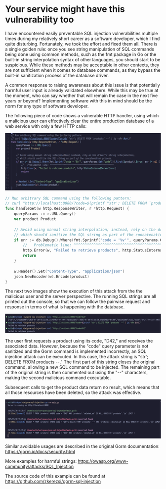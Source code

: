 # Your service might have this vulnerability too

I have encountered easily preventable SQL injection vulnerabilities multiple times during my relatively short career as a software developer, which I find quite disturbing. Fortunately, we took the effort and fixed them all. There is a single golden rule: once you see string manipulation of SQL commands being done using common methods, such as the fmt package in Go or the built-in string interpolation syntax of other languages, you should start to be suspicious.
While these methods may be acceptable in other contexts, they are not sufficient when it comes to database commands, as they bypass the built-in sanitization process of the database driver.

A common response to raising awareness about this issue is that potentially harmful user input is already validated elsewhere. While this may be true at the moment, who can say whether that will remain the case in the next five years or beyond? Implementing software with this in mind should be the norm for any type of software developer.

The following piece of code shows a vulnerable HTTP handler, using which a malicious user can effectively clear the entire production database of a web service with only a few HTTP calls:

![Vulnerable Handler](images/vulnerable_handler.png "Vulnerable Handler")


```go
// Run arbitrary SQL command using the following pattern:
// curl "http://localhost:8080/?code=$(printf "str'; DELETE FROM `products` --" | jq -sRr @uri)"
func handleGet(w http.ResponseWriter, r *http.Request) {
    queryParams := r.URL.Query()
    var product Product

    // Avoid using manual string interpolation; instead, rely on the driver's string interpolation,
    // which should sanitize the SQL string as part of the concatenation process.
    if err := db.Debug().Where(fmt.Sprintf("code = '%v'", queryParams.Get("code"))).First(&product).Error; err != nil {
        //   Problematic line: ^^^^^^^^^^^^^^^^^^^^^^^^^^^^^^^^^^^^^^^^^^^^^^^^^^^
        http.Error(w, "Failed to retrieve products", http.StatusInternalServerError)
        return
    }

    w.Header().Set("Content-Type", "application/json")
    json.NewEncoder(w).Encode(product)
}
```

The next two images show the execution of this attack from the the malicious user and the server perspective. The running SQL strings are all printed out the console, so that we can follow the pairwise request and response in terms of what is happening with the database.

![Malicious User's Terminal](images/client_terminal.png "Malicious User's Terminal")

The user first requests a product using its code, "D42," and receives the associated data. However, because the "code" query parameter is not sanitized and the Gorm command is implemented incorrectly, an SQL injection attack can be executed. In this case, the attack string is "str'; DELETE FROM products --." The first part of this string closes the original command, allowing a new SQL command to be injected. The remaining part of the original string is then commented out using the "--" characters, making the second malicious command executable.

Subsequent calls to get the product data return no result, which means that all those resources have been deleted, so the attack was effective.

![Server Terminal](images/server_terminal.png "Server Terminal")

Similar avoidable usages are described in the original Gorm documentation: <https://gorm.io/docs/security.html>

More examples for harmful strings: <https://owasp.org/www-community/attacks/SQL_Injection>

The source code of this example can be found at <https://github.com/zkerezsi/gorm-sql-injection>
